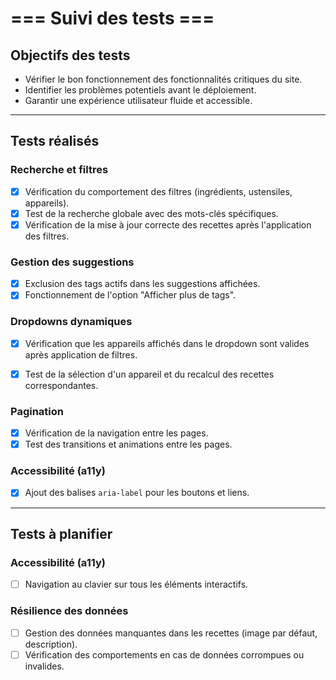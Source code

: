# === Suivi des tests ===

## Objectifs des tests
 - Vérifier le bon fonctionnement des fonctionnalités critiques du site.
 - Identifier les problèmes potentiels avant le déploiement.
 - Garantir une expérience utilisateur fluide et accessible.

---

## Tests réalisés

### Recherche et filtres
- [x] Vérification du comportement des filtres (ingrédients, ustensiles, appareils).
- [x] Test de la recherche globale avec des mots-clés spécifiques.
- [x] Vérification de la mise à jour correcte des recettes après l'application des filtres.

### Gestion des suggestions
- [x] Exclusion des tags actifs dans les suggestions affichées.
- [x] Fonctionnement de l'option "Afficher plus de tags".

### Dropdowns dynamiques
- [x] Vérification que les appareils affichés dans le dropdown sont valides après application de filtres.
- [x] Test de la sélection d'un appareil et du recalcul des recettes correspondantes.


### Pagination
- [x] Vérification de la navigation entre les pages.
- [x] Test des transitions et animations entre les pages.

### Accessibilité (a11y)
- [x] Ajout des balises `aria-label` pour les boutons et liens.

---

## Tests à planifier

### Accessibilité (a11y)
- [ ] Navigation au clavier sur tous les éléments interactifs.

### Résilience des données
- [ ] Gestion des données manquantes dans les recettes (image par défaut, description).
- [ ] Vérification des comportements en cas de données corrompues ou invalides.
